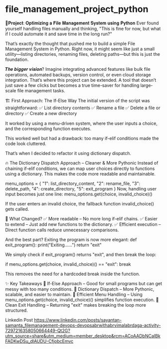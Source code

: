 # file_management_project_python

📌𝐏𝐫𝐨𝐣𝐞𝐜𝐭: 𝐎𝐩𝐭𝐢𝐦𝐢𝐳𝐢𝐧𝐠 𝐚 𝐅𝐢𝐥𝐞 𝐌𝐚𝐧𝐚𝐠𝐞𝐦𝐞𝐧𝐭 𝐒𝐲𝐬𝐭𝐞𝐦 𝐮𝐬𝐢𝐧𝐠 𝐏𝐲𝐭𝐡𝐨𝐧
Ever found yourself handling files manually and thinking, "This is fine for now, but what if I could automate it and save time in the long run?"

That’s exactly the thought that pushed me to build a simple File Management System in Python. Right now, it might seem like just a small utility—listing directories, renaming files, deleting paths—but this is just the foundation.

𝑻𝒉𝒆 𝒃𝒊𝒈𝒈𝒆𝒓 𝒗𝒊𝒔𝒊𝒐𝒏? 
Imagine integrating advanced features like bulk file operations, automated backups, version control, or even cloud storage integration. That’s where this project can be extended. A tool that doesn’t just save a few clicks but becomes a true time-saver for handling large-scale file management tasks.

🏗️ First Approach: The If-Else Way
The initial version of the script was straightforward:
✅ List directory contents
✅ Rename a file
✅ Delete a file or directory
✅ Create a new directory

It worked by using a menu-driven system, where the user inputs a choice, and the corresponding function executes. 

This worked well but had a drawback: too many if-elif conditions made the code look cluttered.

That’s when I decided to refactor it using dictionary dispatch.

🔥 The Dictionary Dispatch Approach – Cleaner & More Pythonic
Instead of chaining if-elif conditions, we can map user choices directly to functions using a dictionary. This makes the code more readable and maintainable.

menu_options = {
 "1": list_directory_content,
 "2": rename_file,
 "3": delete_path,
 "4": create_directory,
 "5": exit_program
} 
Now, handling user input becomes just one line:
menu_options.get(choice, invalid_choice)()

If the user enters an invalid choice, the fallback function invalid_choice() gets called.

🚀 What Changed?
✅ More readable – No more long if-elif chains.
✅ Easier to extend – Just add new functions to the dictionary.
✅ Efficient execution – Direct function calls reduce unnecessary comparisons.

And the best part? Exiting the program is now more elegant:
def exit_program():
 print("Exiting......")
 return "exit"

We simply check if exit_program() returns "exit", and then break the loop:

if menu_options.get(choice, invalid_choice)() == "exit":
 break

This removes the need for a hardcoded break inside the function.

✨ Key Takeaways
🔹 If-Else Approach – Good for small programs but can get messy with too many conditions.
🔹 Dictionary Dispatch – More Pythonic, scalable, and easier to maintain.
🔹 Efficient Menu Handling – Using menu_options.get(choice, invalid_choice)() simplifies function execution.
🔹 Clean Exit Handling – Returning "exit" makes breaking the loop more structured.

Linkedin Post
https://www.linkedin.com/posts/sayantan-samanta_filemanagement-devops-devopsabrwithabrvimalabrdaga-activity-7297216358050664449-Qt2G?utm_source=share&utm_medium=member_desktop&rcm=ACoAADbNCaIBkFADKwDSu_dlAUDU-CfjobcEmvc